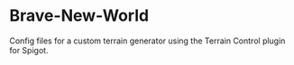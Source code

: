 # Brave-New-World
Config files for a custom terrain generator using the Terrain Control plugin for Spigot.
